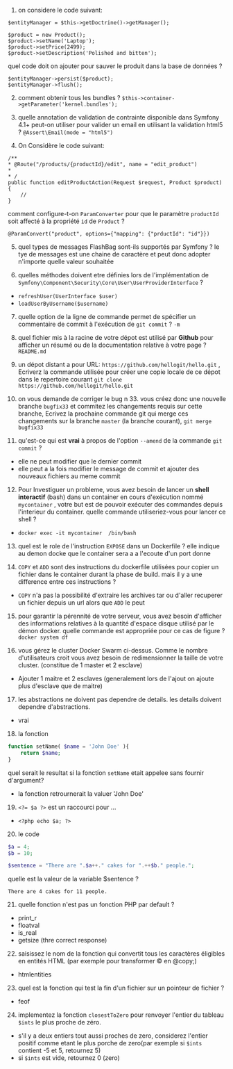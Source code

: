 1. on considere le code suivant:

```
$entityManager = $this->getDoctrine()->getManager();

$product = new Product();
$product->setName('Laptop');
$product->setPrice(2499);
$product->setDescription('Polished and bitten');
```

quel code doit on ajouter pour sauver le produit dans la base de données ?

```
$entityManager->persist($product);
$entityManager->flush();
```

2. comment obtenir tous les bundles ?
`$this->container->getParameter('kernel.bundles');`

3. quelle annotation de validation de contrainte disponible dans Symfony 4.1+ peut-on utiliser pour valider un email en utilisant la validation html5 ?
`@Assert\Email(mode = "html5")`

4. On Considère le code suivant:
```
/**
* @Route("/products/{productId}/edit", name = "edit_product")
*
* /
public function editProductAction(Request $request, Product $product)
{
	//
}
```
comment configure-t-on `ParamConverter` pour que le paramètre `productId` soit affecté à la propriété `id` de `Product` ? 

`@ParamConvert("product", options={"mapping": {"prductId": "id"}})`

5. quel types de messages FlashBag sont-ils supportés par Symfony ?
le tye de messages est une chaine de caractère et peut donc adopter n'importe quelle valeur souhaitée

6. quelles méthodes doivent etre définies lors de l'implémentation de `Symfony\Component\Security\Core\User\UserProviderInterface` ?
* `refreshUser(UserInterface $user)`
* `loadUserByUsername($username)`

7. quelle option de la ligne de commande permet de spécifier un commentaire de commit à l'exécution de `git commit` ?
`-m`

8. quel fichier mis à la racine de votre dépot est utilisé par **Github** pour afficher un résumé ou de la documentation relative à votre page ?
`README.md`

9. un dépot distant a pour URL: `https://github.com/hellogit/hello.git` , Ecriverz la commande utilisée pour créer une copie locale de ce dépot dans le repertoire courant
`git clone https://github.com/hellogit/hello.git`

10. on vous demande de corriger le bug n 33. vous créez donc une nouvelle branche `bugfix33` et commitez les changements requis sur cette branche, Ecrivez la prochaine commande git qui merge ces changements sur la branche `master` (la branche courant),
`git merge bugfix33`

11. qu'est-ce qui  est **vrai** à propos de l'option `--amend` de la commande `git commit` ?
* elle ne peut modifier que le dernier commit
* elle peut a la fois modifier le message de commit et ajouter des nouveaux fichiers au meme commit

12. Pour Investiguer un probleme, vous avez besoin de lancer un **shell interactif**  (bash) dans un container en cours d'exécution  nommé `mycontainer` , votre but est de pouvoir exécuter des commandes  depuis l'interieur du container. quelle commande utiliseriez-vous pour lancer ce shell ?
* `docker exec -it mycontainer  /bin/bash`

13. quel est le role de l'instruction `EXPOSE` dans un Dockerfile ?
elle indique au demon docke que le container sera a a l'ecoute d'un port donne

14. `COPY` et `ADD` sont des instructions du dockerfile utilisées pour copier un fichier dans le container durant la phase de build. mais il y a une difference entre ces instructions ?
* `COPY` n'a pas la possibilité d'extraire les archives tar  ou d'aller recuperer un fichier depuis un url alors que `ADD` le peut

15. pour garantir la pérennité de votre serveur, vous avez besoin d'afficher des informations relatives à la quantité d'espace disque utilisé par le démon docker. quelle commande est appropriée pour ce cas de figure ?
`docker system df`

16. vous gérez le cluster Docker Swarm ci-dessus. Comme le nombre d'utilisateurs croit vous avez besoin de redimensionner la taille de votre cluster. (constitue de 1 master et 2 esclave)
* Ajouter 1 maitre et 2 esclaves (generalement lors de l'ajout on ajoute plus d'esclave que de maitre)

17. les abstractions ne doivent pas dependre de details. les details doivent dependre d'abstractions.
* vrai

18. la fonction
```PHP
function setName( $name = 'John Doe' ){
	return $name;
}
```

quel serait le resultat si la fonction `setName` etait appelee sans fournir d'argument?

*  la fonction retrournerait la valuer 'John Doe'

19. `<?= $a ?>` est un raccourci pour ...
* `<?php echo $a; ?>`

20. le code
```PHP
$a = 4;
$b = 10;

$sentence = "There are ".$a++." cakes for ".++$b." people.";
```

quelle est la valeur de la variable $sentence ?

`There are 4 cakes for 11 people.`

21. quelle fonction n'est pas un fonction PHP par default ?
* print_r
* floatval
* is_real
* getsize (thre correct response)

22. saisissez le nom de la fonction qui convertit tous les caractères éligibles  en entités HTML (par exemple pour  transformer  © en @copy;)
* htmlentities

23. quel est la fonction  qui test la fin d'un fichier sur un pointeur de fichier ?
* feof
24. implementez la fonction `closestToZero`  pour renvoyer  l'entier  du tableau `$ints` le plus proche de zéro.
*  s'il y a deux entiers tout aussi proches de zero, considerez l'entier positif comme etant le plus porche de zero(par exemple si `$ints` contient -5 et 5, retournez 5)
* si `$ints` est vide, retournez 0 (zero)
